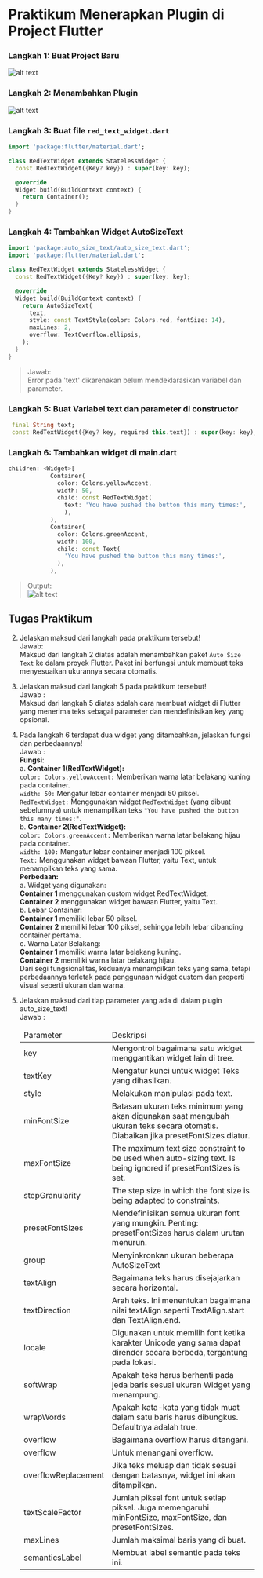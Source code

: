 # Praktikum Menerapkan Plugin di Project Flutter

### Langkah 1: Buat Project Baru
![alt text](../images/image.png)
### Langkah 2: Menambahkan Plugin
![alt text](../images/image-2.png)
### Langkah 3: Buat file ```red_text_widget.dart```
```dart
import 'package:flutter/material.dart';

class RedTextWidget extends StatelessWidget {
  const RedTextWidget({Key? key}) : super(key: key);

  @override
  Widget build(BuildContext context) {
    return Container();
  }
}
```
### Langkah 4: Tambahkan Widget AutoSizeText
```dart
import 'package:auto_size_text/auto_size_text.dart';
import 'package:flutter/material.dart';

class RedTextWidget extends StatelessWidget {
  const RedTextWidget({Key? key}) : super(key: key);

  @override
  Widget build(BuildContext context) {
    return AutoSizeText(
      text,
      style: const TextStyle(color: Colors.red, fontSize: 14),
      maxLines: 2,
      overflow: TextOverflow.ellipsis,
    );
  }
}
```
> Jawab:\
Error pada 'text' dikarenakan belum mendeklarasikan variabel dan parameter.
### Langkah 5: Buat Variabel text dan parameter di constructor
 ```dart 
  final String text;
  const RedTextWidget({Key? key, required this.text}) : super(key: key);
```
### Langkah 6: Tambahkan widget di main.dart
```dart
children: <Widget>[
            Container(
              color: Colors.yellowAccent,
              width: 50,
              child: const RedTextWidget(
                text: 'You have pushed the button this many times:', 
                ),
            ),
            Container(
              color: Colors.greenAccent,
              width: 100,
              child: const Text(
                'You have pushed the button this many times:',
              ),
            ),
```
> Output:\
![alt text](../images/image-3.png)

## Tugas Praktikum
2. Jelaskan maksud dari langkah pada praktikum tersebut!\
Jawab:\
Maksud dari langkah 2 diatas adalah menambahkan paket ```Auto Size Text``` ke dalam proyek Flutter. Paket ini berfungsi untuk membuat teks menyesuaikan ukurannya secara otomatis.

3. Jelaskan maksud dari langkah 5 pada praktikum tersebut!\
Jawab :\
Maksud dari langkah 5 diatas adalah cara membuat widget di Flutter yang menerima teks sebagai parameter dan mendefinisikan key yang opsional.

4. Pada langkah 6 terdapat dua widget yang ditambahkan, jelaskan fungsi dan perbedaannya!\
Jawab :\
**Fungsi**:\
a. **Container 1(RedTextWidget):**\
```color: Colors.yellowAccent:``` Memberikan warna latar belakang kuning pada container.\
```width: 50:``` Mengatur lebar container menjadi 50 piksel.\
```RedTextWidget:``` Menggunakan widget ```RedTextWidget``` (yang dibuat sebelumnya) untuk menampilkan teks ```"You have pushed the button this many times:"```.\
b. **Container 2(RedTextWidget):**\
```color: Colors.greenAccent:``` Memberikan warna latar belakang hijau pada container.\
```width: 100:``` Mengatur lebar container menjadi 100 piksel.\
```Text:``` Menggunakan widget bawaan Flutter, yaitu Text, untuk menampilkan teks yang sama.\
**Perbedaan:**\
a. Widget yang digunakan:\
**Container 1** menggunakan custom widget RedTextWidget.\
**Container 2** menggunakan widget bawaan Flutter, yaitu Text.\
b. Lebar Container:\
**Container 1** memiliki lebar 50 piksel.\
**Container 2** memiliki lebar 100 piksel, sehingga lebih lebar dibanding container pertama.\
c. Warna Latar Belakang:\
**Container 1** memiliki warna latar belakang kuning.\
**Container 2** memiliki warna latar belakang hijau.\
Dari segi fungsionalitas, keduanya menampilkan teks yang sama, tetapi perbedaannya terletak pada penggunaan widget custom dan properti visual seperti ukuran dan warna.

5. Jelaskan maksud dari tiap parameter yang ada di dalam plugin auto_size_text!\
Jawab :<table>
    <thead>
        <tr>
            <td>Parameter</td>
            <td>Deskripsi</td>
        </tr>
    </thead>
    <tbody>
        <tr>
            <td>key</td>
            <td>Mengontrol bagaimana satu widget menggantikan widget lain di tree.</td>
        </tr>
        <tr>
            <td>textKey</td>
            <td>Mengatur kunci untuk widget Teks yang dihasilkan.</td>
        </tr>
        <tr>
            <td>style</td>
            <td>Melakukan manipulasi pada text.</td>
        </tr>
        <tr>
            <td>minFontSize</td>
            <td>Batasan ukuran teks minimum yang akan digunakan saat mengubah ukuran teks secara otomatis. Diabaikan jika presetFontSizes diatur.</td>
        </tr>
        <tr>
            <td>maxFontSize</td>
            <td>The maximum text size constraint to be used when auto-sizing text. Is being ignored if presetFontSizes is set.</td>
        </tr>
        <tr>
            <td>stepGranularity</td>
            <td>The step size in which the font size is being adapted to constraints.</td>
        </tr>
        <tr>
            <td>presetFontSizes</td>
            <td>Mendefinisikan semua ukuran font yang mungkin. Penting: presetFontSizes harus dalam urutan menurun.</td>
        </tr>
        <tr>
            <td>group</td>
            <td>Menyinkronkan ukuran beberapa AutoSizeText</td>
        </tr>
        <tr>
            <td>textAlign</td>
            <td>Bagaimana teks harus disejajarkan secara horizontal.</td>
        </tr>
        <tr>
            <td>textDirection</td>
            <td>Arah teks. Ini menentukan bagaimana nilai textAlign seperti TextAlign.start dan TextAlign.end.</td>
        </tr>
        <tr>
            <td>locale</td>
            <td>Digunakan untuk memilih font ketika karakter Unicode yang sama dapat dirender secara berbeda, tergantung pada lokasi.</td>
        </tr>
        <tr>
            <td>softWrap</td>
            <td>Apakah teks harus berhenti pada jeda baris sesuai ukuran Widget yang menampung.</td>
        </tr>
        <tr>
            <td>wrapWords</td>
            <td>Apakah kata-kata yang tidak muat dalam satu baris harus dibungkus. Defaultnya adalah true.</td>
        </tr>
        <tr>
            <td>overflow</td>
            <td>Bagaimana overflow harus ditangani.</td>
        </tr>
        <tr>
            <td>overflow</td>
            <td>Untuk menangani overflow.</td>
        </tr>
        <tr>
            <td>overflowReplacement</td>
            <td>Jika teks meluap dan tidak sesuai dengan batasnya, widget ini akan ditampilkan.</td>
        </tr>
        <tr>
            <td>textScaleFactor</td>
            <td>Jumlah piksel font untuk setiap piksel. Juga memengaruhi minFontSize, maxFontSize, dan presetFontSizes.</td>
        </tr>
        <tr>
            <td>maxLines</td>
            <td>Jumlah maksimal baris yang di buat.</td>
        </tr>
        <tr>
            <td>semanticsLabel</td>
            <td>Membuat label semantic pada teks ini.</td>
        </tr>
    </tbody>
</table>